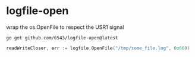 # logfile-open
wrap the os.OpenFile to respect the USR1 signal

```
go get github.com/6543/logfile-open@latest
```

```go
readWriteCloser, err := logfile.OpenFile("/tmp/some_file.log", 0o660)
```
